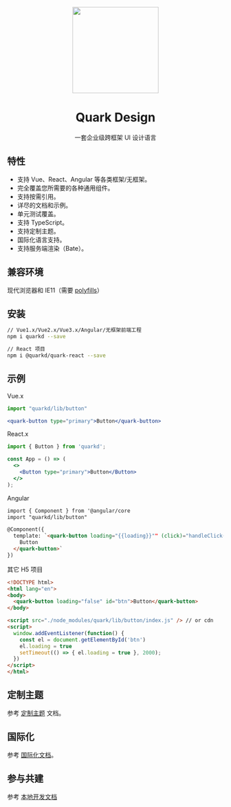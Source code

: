 <p align="center">
  <a href="https://ant.design">
    <img width="200" src="https://user-images.githubusercontent.com/14307551/197440754-08db4379-eb0f-4808-890d-690355e6e8d2.png">
  </a>
</p>


<h1 align="center">Quark Design</h1>

<div align="center">
  
  一套企业级跨框架 UI 设计语言
  
</div>

## 特性

- 支持 Vue、React、Angular 等各类框架/无框架。
- 完全覆盖您所需要的各种通用组件。
- 支持按需引用。
- 详尽的文档和示例。
- 单元测试覆盖。
- 支持 TypeScript。
- 支持定制主题。
- 国际化语言支持。
- 支持服务端渲染（Bate）。
  
## 兼容环境

现代浏览器和 IE11（需要 [polyfills](https://www.webcomponents.org/polyfills)）
  
## 安装

```bash
// Vue1.x/Vue2.x/Vue3.x/Angular/无框架前端工程
npm i quarkd --save
```

```bash
// React 项目
npm i @quarkd/quark-react --save
```

## 示例
Vue.x
```jsx
import "quarkd/lib/button"

<quark-button type="primary">Button</quark-button>
```

React.x
```jsx
import { Button } from 'quarkd';

const App = () => (
  <>
    <Button type="primary">Button</Button>
  </>
);
```

Angular
```html
import { Component } from '@angular/core
import "quarkd/lib/button"

@Component({
  template: `<quark-button loading="{{loading}}"" (click)="handleClick()">
    Button
  </quark-button>`
})
```

其它 H5 项目
```html
<!DOCTYPE html>
<html lang="en">
<body>
  <quark-button loading="false" id="btn">Button</quark-button>
</body>

<script src="./node_modules/quark/lib/button/index.js" /> // or cdn
<script>
  window.addEventListener(function() {
    const el = document.getElementById('btn')
    el.loading = true
    setTimeout(() => { el.loading = true }, 2000);
  })
</script>
</html>
```

## 定制主题

参考  [定制主题](https://quark-design.hellobike.com/#/zh-CN/guide/theme) 文档。

## 国际化

参考 [国际化文档](https://quark-design.hellobike.com/#/zh-CN/guide/internationalization)。

## 参与共建
参考 [本地开发文档](https://github.com/hellof2e/quark-design/blob/main/CONTRIBUTORING.md)

